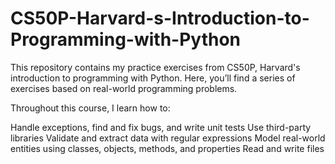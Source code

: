 # CS50P-Harvard-s-Introduction-to-Programming-with-Python

This repository contains my practice exercises from CS50P, Harvard's introduction to programming with Python. Here, you’ll find a series of exercises based on real-world programming problems.

Throughout this course, I learn how to:

Handle exceptions, find and fix bugs, and write unit tests
Use third-party libraries
Validate and extract data with regular expressions
Model real-world entities using classes, objects, methods, and properties
Read and write files
